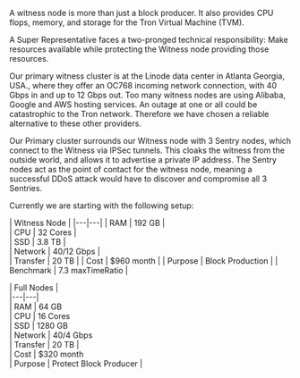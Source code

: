 A witness node is more than just a block producer. It also provides CPU flops, memory, and storage for the Tron Virtual Machine (TVM).

A Super Representative faces a two-pronged technical responsibility: Make resources available while protecting the Witness node providing those resources.

Our primary witness cluster is at the Linode data center in Atlanta Georgia, USA., where they offer an OC768 incoming network connection, with 40 Gbps in and up to 12 Gbps out. Too many witness nodes are using Alibaba, Google and AWS hosting services. An outage at one or all could be catastrophic to the Tron network. Therefore we have chosen a reliable alternative to these other providers.

Our Primary cluster surrounds our Witness node with 3 Sentry nodes, which connect to the Witness via IPSec tunnels. This cloaks the witness from the outside world, and allows it to advertise a private IP address. The Sentry nodes act as the point of contact for the witness node, meaning a successful DDoS attack would have to discover and compromise all 3 Sentries. 

Currently we are starting with the following setup:

| Witness Node |
|---|---|
| RAM |          192 GB  | 	
| CPU  |         32 Cores  | 	
| SSD  |         3.8 TB  | 	
| Network |      40/12 Gbps  | 	
| Transfer |  20 TB |
| Cost |         $960 month |
| Purpose | Block Production |
| Benchmark | 7.3 maxTimeRatio |


| Full Nodes |  
|---|---|  
| RAM | 	64 GB  
| CPU  | 	16 Cores  
| SSD  | 	1280 GB  
| Network  | 	40/4 Gbps  
| Transfer | 20 TB |  
| Cost | 	$320 month   
| Purpose |  Protect Block Producer | 

